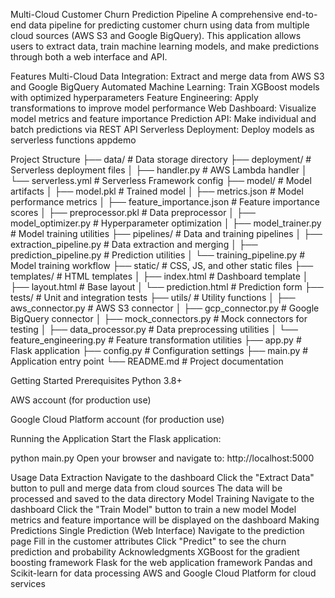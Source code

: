 Multi-Cloud Customer Churn Prediction Pipeline
A comprehensive end-to-end data pipeline for predicting customer churn using data from multiple cloud sources (AWS S3 and Google BigQuery). This application allows users to extract data, train machine learning models, and make predictions through both a web interface and API.

Features
Multi-Cloud Data Integration: Extract and merge data from AWS S3 and Google BigQuery
Automated Machine Learning: Train XGBoost models with optimized hyperparameters
Feature Engineering: Apply transformations to improve model performance
Web Dashboard: Visualize model metrics and feature importance
Prediction API: Make individual and batch predictions via REST API
Serverless Deployment: Deploy models as serverless functions
appdemo

Project Structure
├── data/                     # Data storage directory
├── deployment/               # Serverless deployment files
│   ├── handler.py            # AWS Lambda handler
│   └── serverless.yml        # Serverless Framework config
├── model/                    # Model artifacts
│   ├── model.pkl             # Trained model
│   ├── metrics.json          # Model performance metrics
│   ├── feature_importance.json # Feature importance scores
│   ├── preprocessor.pkl      # Data preprocessor
│   ├── model_optimizer.py    # Hyperparameter optimization
│   ├── model_trainer.py      # Model training utilities
├── pipelines/                # Data and training pipelines
│   ├── extraction_pipeline.py # Data extraction and merging
│   ├── prediction_pipeline.py # Prediction utilities
│   └── training_pipeline.py  # Model training workflow
├── static/                   # CSS, JS, and other static files
├── templates/                # HTML templates
│   ├── index.html            # Dashboard template
│   ├── layout.html           # Base layout
│   └── prediction.html       # Prediction form
├── tests/                    # Unit and integration tests
├── utils/                    # Utility functions
│   ├── aws_connector.py      # AWS S3 connector
│   ├── gcp_connector.py      # Google BigQuery connector
│   ├── mock_connectors.py    # Mock connectors for testing
│   ├── data_processor.py     # Data preprocessing utilities
│   └── feature_engineering.py # Feature transformation utilities
├── app.py                    # Flask application
├── config.py                 # Configuration settings
├── main.py                   # Application entry point
└── README.md                 # Project documentation


Getting Started
Prerequisites
Python 3.8+

AWS account (for production use)

Google Cloud Platform account (for production use)


Running the Application
Start the Flask application:

python main.py
Open your browser and navigate to:
http://localhost:5000

Usage
Data Extraction
Navigate to the dashboard
Click the "Extract Data" button to pull and merge data from cloud sources
The data will be processed and saved to the data directory
Model Training
Navigate to the dashboard
Click the "Train Model" button to train a new model
Model metrics and feature importance will be displayed on the dashboard
Making Predictions
Single Prediction (Web Interface)
Navigate to the prediction page
Fill in the customer attributes
Click "Predict" to see the churn prediction and probability
Acknowledgments
XGBoost for the gradient boosting framework
Flask for the web application framework
Pandas and Scikit-learn for data processing
AWS and Google Cloud Platform for cloud services